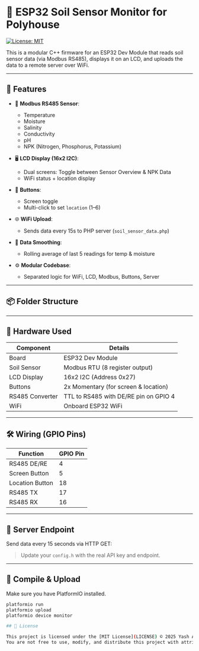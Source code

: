 # 🌱 ESP32 Soil Sensor Monitor for Polyhouse
[![License: MIT](https://img.shields.io/badge/License-MIT-green.svg)](LICENSE)

This is a modular C++ firmware for an ESP32 Dev Module that reads soil sensor data (via Modbus RS485), displays it on an LCD, and uploads the data to a remote server over WiFi.

---

## 🔧 Features

- 📡 **Modbus RS485 Sensor**:
  - Temperature
  - Moisture
  - Salinity
  - Conductivity
  - pH
  - NPK (Nitrogen, Phosphorus, Potassium)

- 🖥️ **LCD Display (16x2 I2C)**:
  - Dual screens: Toggle between Sensor Overview & NPK Data
  - WiFi status + location display

- 🔘 **Buttons**:
  - Screen toggle
  - Multi-click to set `location` (1–6)

- 🌐 **WiFi Upload**:
  - Sends data every 15s to PHP server (`soil_sensor_data.php`)

- 🧠 **Data Smoothing**:
  - Rolling average of last 5 readings for temp & moisture

- ⚙️ **Modular Codebase**:
  - Separated logic for WiFi, LCD, Modbus, Buttons, Server

---

## 📦 Folder Structure


---

## 🔌 Hardware Used

| Component              | Details                                |
|------------------------|----------------------------------------|
| Board                  | ESP32 Dev Module                       |
| Soil Sensor            | Modbus RTU (8 register output)         |
| LCD Display            | 16x2 I2C (Address 0x27)                |
| Buttons                | 2x Momentary (for screen & location)   |
| RS485 Converter        | TTL to RS485 with DE/RE pin on GPIO 4  |
| WiFi                   | Onboard ESP32 WiFi                     |

---

## 🛠️ Wiring (GPIO Pins)

| Function       | GPIO Pin |
|----------------|----------|
| RS485 DE/RE    | 4        |
| Screen Button  | 5        |
| Location Button| 18       |
| RS485 TX       | 17       |
| RS485 RX       | 16       |

---

## 📲 Server Endpoint

Send data every 15 seconds via HTTP GET:


> Update your `config.h` with the real API key and endpoint.

---

## 🧪 Compile & Upload

Make sure you have PlatformIO installed.

```bash
platformio run
platformio upload
platformio device monitor

## 📄 License

This project is licensed under the [MIT License](LICENSE) © 2025 Yash Agrawal.
You are not free to use, modify, and distribute this project with attribution.